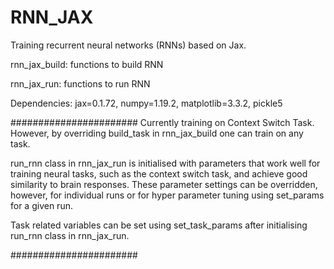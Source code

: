 # RNN_JAX
Training recurrent neural networks (RNNs) based on Jax. 

rnn_jax_build: functions to build RNN

rnn_jax_run: functions to run RNN

Dependencies: jax=0.1.72, numpy=1.19.2, matplotlib=3.3.2, pickle5

#######################
Currently training on Context Switch Task. However, by overriding build_task in rnn_jax_build one can train on any task. 

run_rnn class in rnn_jax_run is initialised with parameters that work well for training neural tasks, such as the context switch task, and achieve good similarity to brain responses. These parameter settings can be overridden, however, for individual runs or for hyper parameter tuning using set_params for a given run.

Task related variables can be set using set_task_params after initialising run_rnn class in rnn_jax_run.

#######################
